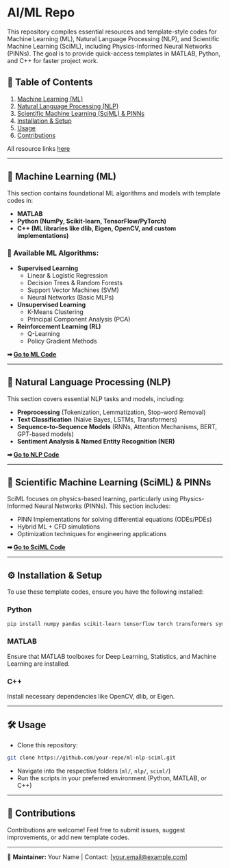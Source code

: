 # AI/ML Repo

This repository compiles essential resources and template-style codes for Machine Learning (ML), Natural Language Processing (NLP), and Scientific Machine Learning (SciML), including Physics-Informed Neural Networks (PINNs). The goal is to provide quick-access templates in MATLAB, Python, and C++ for faster project work.

## 📌 Table of Contents
1. [Machine Learning (ML)](#machine-learning-ml)
2. [Natural Language Processing (NLP)](#natural-language-processing-nlp)
3. [Scientific Machine Learning (SciML) & PINNs](#scientific-machine-learning-sciml--pinns)
4. [Installation & Setup](#installation--setup)
5. [Usage](#usage)
6. [Contributions](#contributions)

All resource links [here](Resources.md)

---

## 🚀 Machine Learning (ML)
This section contains foundational ML algorithms and models with template codes in:
- **MATLAB**
- **Python (NumPy, Scikit-learn, TensorFlow/PyTorch)**
- **C++ (ML libraries like dlib, Eigen, OpenCV, and custom implementations)**

### 📂 Available ML Algorithms:
- **Supervised Learning**
  - Linear & Logistic Regression
  - Decision Trees & Random Forests
  - Support Vector Machines (SVM)
  - Neural Networks (Basic MLPs)
- **Unsupervised Learning**
  - K-Means Clustering
  - Principal Component Analysis (PCA)
- **Reinforcement Learning (RL)**
  - Q-Learning
  - Policy Gradient Methods

**➡ [Go to ML Code](ml/)**

---

## 📝 Natural Language Processing (NLP)
This section covers essential NLP tasks and models, including:
- **Preprocessing** (Tokenization, Lemmatization, Stop-word Removal)
- **Text Classification** (Naïve Bayes, LSTMs, Transformers)
- **Sequence-to-Sequence Models** (RNNs, Attention Mechanisms, BERT, GPT-based models)
- **Sentiment Analysis & Named Entity Recognition (NER)**

**➡ [Go to NLP Code](nlp/)**

---

## 🔬 Scientific Machine Learning (SciML) & PINNs
SciML focuses on physics-based learning, particularly using Physics-Informed Neural Networks (PINNs). 
This section includes:
- PINN Implementations for solving differential equations (ODEs/PDEs)
- Hybrid ML + CFD simulations
- Optimization techniques for engineering applications

**➡ [Go to SciML Code](sciml/)**

---

## ⚙ Installation & Setup
To use these template codes, ensure you have the following installed:

### Python
```sh
pip install numpy pandas scikit-learn tensorflow torch transformers sympy matplotlib
```

### MATLAB
Ensure that MATLAB toolboxes for Deep Learning, Statistics, and Machine Learning are installed.

### C++
Install necessary dependencies like OpenCV, dlib, or Eigen.

---

## 🛠 Usage
- Clone this repository:
```sh
git clone https://github.com/your-repo/ml-nlp-sciml.git
```
- Navigate into the respective folders (`ml/`, `nlp/`, `sciml/`)
- Run the scripts in your preferred environment (Python, MATLAB, or C++)

---

## 🤝 Contributions
Contributions are welcome! Feel free to submit issues, suggest improvements, or add new template codes.

---

📌 **Maintainer:** Your Name | Contact: [your.email@example.com]


